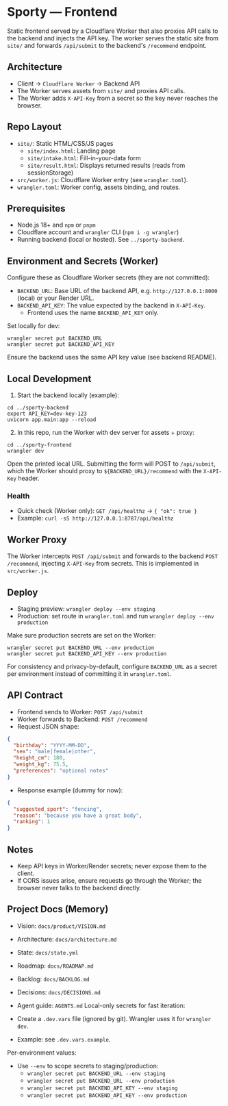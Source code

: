 # Sporty — Frontend

Static frontend served by a Cloudflare Worker that also proxies API calls to the backend and injects the API key. The worker serves the static site from `site/` and forwards `/api/submit` to the backend's `/recommend` endpoint.

## Architecture

- Client → `Cloudflare Worker` → Backend API
- The Worker serves assets from `site/` and proxies API calls.
- The Worker adds `X-API-Key` from a secret so the key never reaches the browser.

## Repo Layout

- `site/`: Static HTML/CSS/JS pages
  - `site/index.html`: Landing page
  - `site/intake.html`: Fill-in-your-data form
  - `site/result.html`: Displays returned results (reads from sessionStorage)
- `src/worker.js`: Cloudflare Worker entry (see `wrangler.toml`).
- `wrangler.toml`: Worker config, assets binding, and routes.

## Prerequisites

- Node.js 18+ and `npm` or `pnpm`
- Cloudflare account and `wrangler` CLI (`npm i -g wrangler`)
- Running backend (local or hosted). See `../sporty-backend`.

## Environment and Secrets (Worker)

Configure these as Cloudflare Worker secrets (they are not committed):

- `BACKEND_URL`: Base URL of the backend API, e.g. `http://127.0.0.1:8000` (local) or your Render URL.
- `BACKEND_API_KEY`: The value expected by the backend in `X-API-Key`.
  - Frontend uses the name `BACKEND_API_KEY` only.

Set locally for dev:

```
wrangler secret put BACKEND_URL
wrangler secret put BACKEND_API_KEY
```

Ensure the backend uses the same API key value (see backend README).

## Local Development

1) Start the backend locally (example):

```
cd ../sporty-backend
export API_KEY=dev-key-123
uvicorn app.main:app --reload
```

2) In this repo, run the Worker with dev server for assets + proxy:

```
cd ../sporty-frontend
wrangler dev
```

Open the printed local URL. Submitting the form will POST to `/api/submit`, which the Worker should proxy to `${BACKEND_URL}/recommend` with the `X-API-Key` header.

### Health

- Quick check (Worker only): `GET /api/healthz` → `{ "ok": true }`
- Example: `curl -sS http://127.0.0.1:8787/api/healthz`

## Worker Proxy

The Worker intercepts `POST /api/submit` and forwards to the backend `POST /recommend`, injecting `X-API-Key` from secrets. This is implemented in `src/worker.js`.

## Deploy

- Staging preview: `wrangler deploy --env staging`
- Production: set route in `wrangler.toml` and run `wrangler deploy --env production`

Make sure production secrets are set on the Worker:

```
wrangler secret put BACKEND_URL --env production
wrangler secret put BACKEND_API_KEY --env production
```

For consistency and privacy-by-default, configure `BACKEND_URL` as a secret per environment instead of committing it in `wrangler.toml`.

## API Contract

- Frontend sends to Worker: `POST /api/submit`
- Worker forwards to Backend: `POST /recommend`
- Request JSON shape:

```json
{
  "birthday": "YYYY-MM-DD",
  "sex": "male|female|other",
  "height_cm": 180,
  "weight_kg": 75.5,
  "preferences": "optional notes"
}
```

- Response example (dummy for now):

```json
{
  "suggested_sport": "fencing",
  "reason": "because you have a great body",
  "ranking": 1
}
```

## Notes

- Keep API keys in Worker/Render secrets; never expose them to the client.
- If CORS issues arise, ensure requests go through the Worker; the browser never talks to the backend directly.

## Project Docs (Memory)
- Vision: `docs/product/VISION.md`
- Architecture: `docs/architecture.md`
- State: `docs/state.yml`
- Roadmap: `docs/ROADMAP.md`
- Backlog: `docs/BACKLOG.md`
- Decisions: `docs/DECISIONS.md`
- Agent guide: `AGENTS.md`
Local-only secrets for fast iteration:

- Create a `.dev.vars` file (ignored by git). Wrangler uses it for `wrangler dev`.
- Example: see `.dev.vars.example`.

Per-environment values:

- Use `--env` to scope secrets to staging/production:
  - `wrangler secret put BACKEND_URL --env staging`
  - `wrangler secret put BACKEND_URL --env production`
  - `wrangler secret put BACKEND_API_KEY --env staging`
  - `wrangler secret put BACKEND_API_KEY --env production`
  
